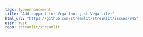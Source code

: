 ```yaml
---
tags: typeenhancement
title: "Add support for Vega (not just Vega Lite)"
html_url: "https://github.com/streamlit/streamlit/issues/945"
user: tvst
repo: streamlit/streamlit
---
```


